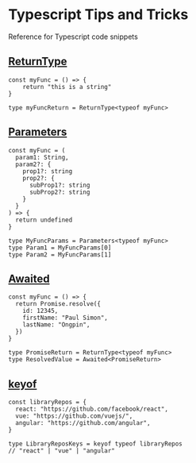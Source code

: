 # Typescript Tips and Tricks
Reference for Typescript code snippets


## [ReturnType](https://www.typescriptlang.org/docs/handbook/utility-types.html#returntypetype)
```tsx
const myFunc = () => {
    return "this is a string"
}

type myFuncReturn = ReturnType<typeof myFunc>
```

## [Parameters](https://www.typescriptlang.org/docs/handbook/utility-types.html#parameterstype)
```tsx
const myFunc = (
  param1: String,
  param2?: {
    prop1?: string
    prop2?: {
      subProp1?: string
      subProp2?: string
    }
  }
) => {
  return undefined
}

type MyFuncParams = Parameters<typeof myFunc>
type Param1 = MyFuncParams[0]
type Param2 = MyFuncParams[1]
```

## [Awaited](https://www.typescriptlang.org/docs/handbook/utility-types.html#awaitedtype)
```tsx
const myFunc = () => {
  return Promise.resolve({
    id: 12345,
    firstName: "Paul Simon",
    lastName: "Ongpin",
  })
}

type PromiseReturn = ReturnType<typeof myFunc>
type ResolvedValue = Awaited<PromiseReturn>
```

## [keyof](https://www.typescriptlang.org/docs/handbook/2/keyof-types.html#the-keyof-type-operator)
```tsx
const libraryRepos = {
  react: "https://github.com/facebook/react",
  vue: "https://github.com/vuejs/",
  angular: "https://github.com/angular",
}

type LibraryReposKeys = keyof typeof libraryRepos
// "react" | "vue" | "angular"
```
